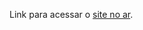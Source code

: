 
Link para acessar o <a href="https://joaovgomess.github.io/projeto-redes-sociais/" target="_blank" rel="external">site no ar</a>.

